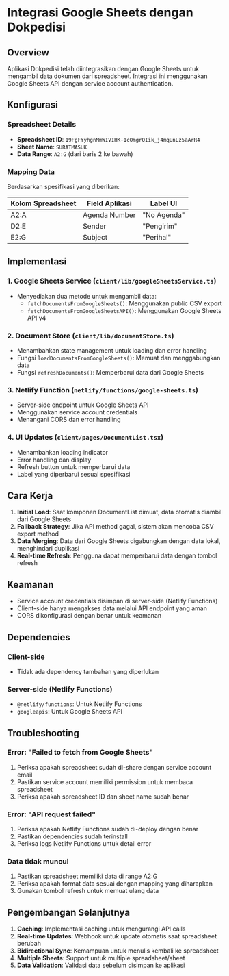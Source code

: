 # Integrasi Google Sheets dengan Dokpedisi

## Overview

Aplikasi Dokpedisi telah diintegrasikan dengan Google Sheets untuk mengambil data dokumen dari spreadsheet. Integrasi ini menggunakan Google Sheets API dengan service account authentication.

## Konfigurasi

### Spreadsheet Details
- **Spreadsheet ID**: `19FgFYyhgnMmWIVIHK-1cOmgrQIik_j4mqUnLz5aArR4`
- **Sheet Name**: `SURATMASUK`
- **Data Range**: `A2:G` (dari baris 2 ke bawah)

### Mapping Data
Berdasarkan spesifikasi yang diberikan:

| Kolom Spreadsheet | Field Aplikasi | Label UI |
|-------------------|----------------|----------|
| A2:A | Agenda Number | "No Agenda" |
| D2:E | Sender | "Pengirim" |
| E2:G | Subject | "Perihal" |

## Implementasi

### 1. Google Sheets Service (`client/lib/googleSheetsService.ts`)
- Menyediakan dua metode untuk mengambil data:
  - `fetchDocumentsFromGoogleSheets()`: Menggunakan public CSV export
  - `fetchDocumentsFromGoogleSheetsAPI()`: Menggunakan Google Sheets API v4

### 2. Document Store (`client/lib/documentStore.ts`)
- Menambahkan state management untuk loading dan error handling
- Fungsi `loadDocumentsFromGoogleSheets()`: Memuat dan menggabungkan data
- Fungsi `refreshDocuments()`: Memperbarui data dari Google Sheets

### 3. Netlify Function (`netlify/functions/google-sheets.ts`)
- Server-side endpoint untuk Google Sheets API
- Menggunakan service account credentials
- Menangani CORS dan error handling

### 4. UI Updates (`client/pages/DocumentList.tsx`)
- Menambahkan loading indicator
- Error handling dan display
- Refresh button untuk memperbarui data
- Label yang diperbarui sesuai spesifikasi

## Cara Kerja

1. **Initial Load**: Saat komponen DocumentList dimuat, data otomatis diambil dari Google Sheets
2. **Fallback Strategy**: Jika API method gagal, sistem akan mencoba CSV export method
3. **Data Merging**: Data dari Google Sheets digabungkan dengan data lokal, menghindari duplikasi
4. **Real-time Refresh**: Pengguna dapat memperbarui data dengan tombol refresh

## Keamanan

- Service account credentials disimpan di server-side (Netlify Functions)
- Client-side hanya mengakses data melalui API endpoint yang aman
- CORS dikonfigurasi dengan benar untuk keamanan

## Dependencies

### Client-side
- Tidak ada dependency tambahan yang diperlukan

### Server-side (Netlify Functions)
- `@netlify/functions`: Untuk Netlify Functions
- `googleapis`: Untuk Google Sheets API

## Troubleshooting

### Error: "Failed to fetch from Google Sheets"
1. Periksa apakah spreadsheet sudah di-share dengan service account email
2. Pastikan service account memiliki permission untuk membaca spreadsheet
3. Periksa apakah spreadsheet ID dan sheet name sudah benar

### Error: "API request failed"
1. Periksa apakah Netlify Functions sudah di-deploy dengan benar
2. Pastikan dependencies sudah terinstall
3. Periksa logs Netlify Functions untuk detail error

### Data tidak muncul
1. Pastikan spreadsheet memiliki data di range A2:G
2. Periksa apakah format data sesuai dengan mapping yang diharapkan
3. Gunakan tombol refresh untuk memuat ulang data

## Pengembangan Selanjutnya

1. **Caching**: Implementasi caching untuk mengurangi API calls
2. **Real-time Updates**: Webhook untuk update otomatis saat spreadsheet berubah
3. **Bidirectional Sync**: Kemampuan untuk menulis kembali ke spreadsheet
4. **Multiple Sheets**: Support untuk multiple spreadsheet/sheet
5. **Data Validation**: Validasi data sebelum disimpan ke aplikasi
